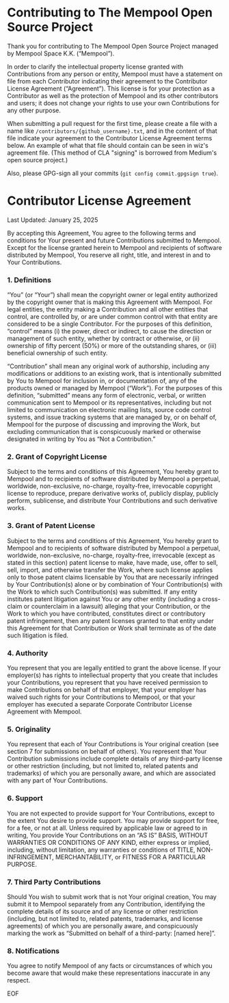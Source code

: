 # Contributing to The Mempool Open Source Project

Thank you for contributing to The Mempool Open Source Project managed by Mempool Space K.K. (“Mempool”).

In order to clarify the intellectual property license granted with Contributions from any person or entity, Mempool must have a statement on file from each Contributor indicating their agreement to the Contributor License Agreement (“Agreement”). This license is for your protection as a Contributor as well as the protection of Mempool and its other contributors and users; it does not change your rights to use your own Contributions for any other purpose.

When submitting a pull request for the first time, please create a file with a name like `/contributors/{github_username}.txt`, and in the content of that file indicate your agreement to the Contributor License Agreement terms below. An example of what that file should contain can be seen in wiz's agreement file. (This method of CLA "signing" is borrowed from Medium's open source project.)

Also, please GPG-sign all your commits (`git config commit.gpgsign true`).

# Contributor License Agreement

Last Updated: January 25, 2025

By accepting this Agreement, You agree to the following terms and conditions for Your present and future Contributions submitted to Mempool. Except for the license granted herein to Mempool and recipients of software distributed by Mempool, You reserve all right, title, and interest in and to Your Contributions.

### 1. Definitions

“You” (or “Your”) shall mean the copyright owner or legal entity authorized by the copyright owner that is making this Agreement with Mempool. For legal entities, the entity making a Contribution and all other entities that control, are controlled by, or are under common control with that entity are considered to be a single Contributor. For the purposes of this definition, “control” means (i) the power, direct or indirect, to cause the direction or management of such entity, whether by contract or otherwise, or (ii) ownership of fifty percent (50%) or more of the outstanding shares, or (iii) beneficial ownership of such entity.

“Contribution” shall mean any original work of authorship, including any modifications or additions to an existing work, that is intentionally submitted by You to Mempool for inclusion in, or documentation of, any of the products owned or managed by Mempool (“Work”). For the purposes of this definition, “submitted” means any form of electronic, verbal, or written communication sent to Mempool or its representatives, including but not limited to communication on electronic mailing lists, source code control systems, and issue tracking systems that are managed by, or on behalf of, Mempool for the purpose of discussing and improving the Work, but excluding communication that is conspicuously marked or otherwise designated in writing by You as “Not a Contribution.”

### 2. Grant of Copyright License

Subject to the terms and conditions of this Agreement, You hereby grant to Mempool and to recipients of software distributed by Mempool a perpetual, worldwide, non-exclusive, no-charge, royalty-free, irrevocable copyright license to reproduce, prepare derivative works of, publicly display, publicly perform, sublicense, and distribute Your Contributions and such derivative works.

### 3. Grant of Patent License

Subject to the terms and conditions of this Agreement, You hereby grant to Mempool and to recipients of software distributed by Mempool a perpetual, worldwide, non-exclusive, no-charge, royalty-free, irrevocable (except as stated in this section) patent license to make, have made, use, offer to sell, sell, import, and otherwise transfer the Work, where such license applies only to those patent claims licensable by You that are necessarily infringed by Your Contribution(s) alone or by combination of Your Contribution(s) with the Work to which such Contribution(s) was submitted. If any entity institutes patent litigation against You or any other entity (including a cross-claim or counterclaim in a lawsuit) alleging that your Contribution, or the Work to which you have contributed, constitutes direct or contributory patent infringement, then any patent licenses granted to that entity under this Agreement for that Contribution or Work shall terminate as of the date such litigation is filed.

### 4. Authority

You represent that you are legally entitled to grant the above license. If your employer(s) has rights to intellectual property that you create that includes your Contributions, you represent that you have received permission to make Contributions on behalf of that employer, that your employer has waived such rights for your Contributions to Mempool, or that your employer has executed a separate Corporate Contributor License Agreement with Mempool.

### 5. Originality

You represent that each of Your Contributions is Your original creation (see section 7 for submissions on behalf of others). You represent that Your Contribution submissions include complete details of any third-party license or other restriction (including, but not limited to, related patents and trademarks) of which you are personally aware, and which are associated with any part of Your Contributions.

### 6. Support

You are not expected to provide support for Your Contributions, except to the extent You desire to provide support. You may provide support for free, for a fee, or not at all. Unless required by applicable law or agreed to in writing, You provide Your Contributions on an “AS IS” BASIS, WITHOUT WARRANTIES OR CONDITIONS OF ANY KIND, either express or implied, including, without limitation, any warranties or conditions of TITLE, NON- INFRINGEMENT, MERCHANTABILITY, or FITNESS FOR A PARTICULAR PURPOSE.

### 7. Third Party Contributions

Should You wish to submit work that is not Your original creation, You may submit it to Mempool separately from any Contribution, identifying the complete details of its source and of any license or other restriction (including, but not limited to, related patents, trademarks, and license agreements) of which you are personally aware, and conspicuously marking the work as “Submitted on behalf of a third-party: [named here]”.

### 8. Notifications

You agree to notify Mempool of any facts or circumstances of which you become aware that would make these representations inaccurate in any respect.

EOF
